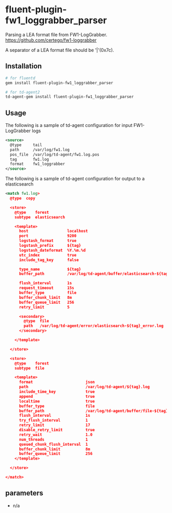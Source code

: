 # fluent-plugin-fw1_loggrabber_parser

Parsing a LEA format file from FW1-LogGrabber.
https://github.com/certego/fw1-loggrabber

A separator of a LEA format file should be '|'(0x7c).


## Installation

```bash
# for fluentd
gem install fluent-plugin-fw1_loggrabber_parser

# for td-agent2
td-agent-gem install fluent-plugin-fw1_loggrabber_parser
```

## Usage

The following is a sample of td-agent configuration for input FW1-LogGrabber logs
```xml
<source>
  @type     tail
  path      /var/log/fw1.log
  pos_file  /var/log/td-agent/fw1.log.pos
  tag       fw1.log
  format    fw1_loggrabber
</source>
```

The following is a sample of td-agent configuration for output to a elasticsearch
```xml
<match fw1.log>
  @type  copy

  <store>
    @type    forest
    subtype  elasticsearch

    <template>
      host                 localhost
      port                 9200
      logstash_format      true
      logstash_prefix      ${tag}
      logstash_dateformat  %Y.%m.%d
      utc_index            true
      include_tag_key      false

      type_name            ${tag}
      buffer_path          /var/log/td-agent/buffer/elasticsearch-${tag}.buffer

      flush_interval       1s
      request_timeout      15s
      buffer_type          file
      buffer_chunk_limit   8m
      buffer_queue_limit   256
      retry_limit          5

      <secondary>
        @type  file
        path   /var/log/td-agent/error/elasticsearch-${tag}_error.log
      </secondary>

    </template>

  </store>

  <store>
    @type    forest
    subtype  file

    <template>
      format                       json
      path                         /var/log/td-agent/${tag}.log
      include_time_key             true
      append                       true
      localtime                    true
      buffer_type                  file
      buffer_path                  /var/log/td-agent/buffer/file-${tag}.buffer
      flush_interval               1s
      try_flush_interval           1
      retry_limit                  17
      disable_retry_limit          true
      retry_wait                   1.0
      num_threads                  1
      queued_chunk_flush_interval  1
      buffer_chunk_limit           8m
      buffer_queue_limit           256
    </template>

  </store>

</match>
```

## parameters
- n/a
